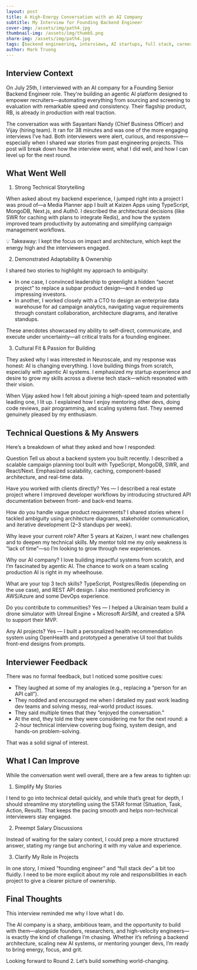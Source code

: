 ```yaml
---
layout: post
title: A High-Energy Conversation with an AI Company
subtitle: My Interview for Founding Backend Engineer
cover-img: /assets/img/path4.jpg
thumbnail-img: /assets/img/thumb5.png
share-img: /assets/img/path4.jpg
tags: [backend engineering, interviews, AI startups, full stack, career journey]
author: Mark Truong
---
```


## Interview Context

On July 25th, I interviewed with an AI company for a Founding Senior Backend Engineer role. They're building an agentic AI platform designed to empower recruiters—automating everything from sourcing and screening to evaluation with remarkable speed and consistency. Their flagship product, RB, is already in production with real traction.

The conversation was with Sayantani Nandy (Chief Business Officer) and Vijay (hiring team). It ran for 38 minutes and was one of the more engaging interviews I’ve had. Both interviewers were alert, curious, and responsive—especially when I shared war stories from past engineering projects. This post will break down how the interview went, what I did well, and how I can level up for the next round.

## What Went Well

1. Strong Technical Storytelling

When asked about my backend experience, I jumped right into a project I was proud of—a Media Planner app I built at Kaizen Apps using TypeScript, MongoDB, Next.js, and Auth0. I described the architectural decisions (like SWR for caching with plans to integrate Redis), and how the system improved team productivity by automating and simplifying campaign management workflows.

💡 Takeaway: I kept the focus on impact and architecture, which kept the energy high and the interviewers engaged.

2. Demonstrated Adaptability & Ownership

I shared two stories to highlight my approach to ambiguity:
* In one case, I convinced leadership to greenlight a hidden “secret project” to replace a subpar product design—and it ended up impressing investors.
* In another, I worked closely with a CTO to design an enterprise data warehouse for ad campaign analytics, navigating vague requirements through constant collaboration, architecture diagrams, and iterative standups.

These anecdotes showcased my ability to self-direct, communicate, and execute under uncertainty—all critical traits for a founding engineer.

3. Cultural Fit & Passion for Building

They asked why I was interested in Neuroscale, and my response was honest: AI is changing everything. I love building things from scratch, especially with agentic AI systems. I emphasized my startup experience and desire to grow my skills across a diverse tech stack—which resonated with their vision.

When Vijay asked how I felt about joining a high-speed team and potentially leading one, I lit up. I explained how I enjoy mentoring other devs, doing code reviews, pair programming, and scaling systems fast. They seemed genuinely pleased by my enthusiasm.

## Technical Questions & My Answers

Here’s a breakdown of what they asked and how I responded:

Question
Tell us about a backend system you built recently. I described a scalable campaign planning tool built with TypeScript, MongoDB, SWR, and React/Next. Emphasized scalability, caching, component-based architecture, and real-time data.

Have you worked with clients directly?	Yes — I described a real estate project where I improved developer workflows by introducing structured API documentation between front- and back-end teams.

How do you handle vague product requirements? I shared stories where I tackled ambiguity using architecture diagrams, stakeholder communication, and iterative development (2–3 standups per week).

Why leave your current role? After 5 years at Kaizen, I want new challenges and to deepen my technical skills. My mentor told me my only weakness is “lack of time”—so I’m looking to grow through new experiences.

Why our AI company?	I love building impactful systems from scratch, and I’m fascinated by agentic AI. The chance to work on a team scaling production AI is right in my wheelhouse.

What are your top 3 tech skills? TypeScript, Postgres/Redis (depending on the use case), and REST API design. I also mentioned proficiency in AWS/Azure and some DevOps experience.

Do you contribute to communities? Yes — I helped a Ukrainian team build a drone simulator with Unreal Engine + Microsoft AirSIM, and created a SPA to support their MVP.

Any AI projects? Yes — I built a personalized health recommendation system using OpenHealth and prototyped a generative UI tool that builds front-end designs from prompts.

## Interviewer Feedback

There was no formal feedback, but I noticed some positive cues:
* They laughed at some of my analogies (e.g., replacing a “person for an API call”).
* They nodded and encouraged me when I detailed my past work leading dev teams and solving messy, real-world product issues.
* They said multiple times that they “enjoyed the conversation.”
* At the end, they told me they were considering me for the next round: a 2-hour technical interview covering bug fixing, system design, and hands-on problem-solving.

That was a solid signal of interest.

## What I Can Improve

While the conversation went well overall, there are a few areas to tighten up:

1. Simplify My Stories

I tend to go into technical detail quickly, and while that’s great for depth, I should streamline my storytelling using the STAR format (Situation, Task, Action, Result). That keeps the pacing smooth and helps non-technical interviewers stay engaged.

2. Preempt Salary Discussions

Instead of waiting for the salary context, I could prep a more structured answer, stating my range but anchoring it with my value and experience.

3. Clarify My Role in Projects

In one story, I mixed “founding engineer” and “full stack dev” a bit too fluidly. I need to be more explicit about my role and responsibilities in each project to give a clearer picture of ownership.

## Final Thoughts

This interview reminded me why I love what I do.

The AI company is a sharp, ambitious team, and the opportunity to build with them—alongside founders, researchers, and high-velocity engineers—is exactly the kind of challenge I’m chasing. Whether it’s refining a backend architecture, scaling new AI systems, or mentoring younger devs, I’m ready to bring energy, focus, and grit.

Looking forward to Round 2. Let’s build something world-changing.

